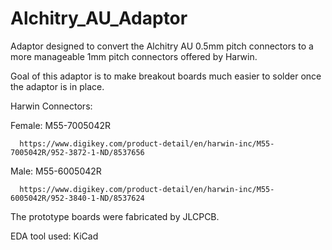 # Alchitry_AU_Adaptor
Adaptor designed to convert the Alchitry AU 0.5mm pitch connectors to a more manageable 1mm pitch connectors offered by Harwin.

Goal of this adaptor is to make breakout boards much easier to solder once the adaptor is in place.

Harwin Connectors:

Female: M55-7005042R

      https://www.digikey.com/product-detail/en/harwin-inc/M55-7005042R/952-3872-1-ND/8537656
      
Male: M55-6005042R

      https://www.digikey.com/product-detail/en/harwin-inc/M55-6005042R/952-3840-1-ND/8537624

The prototype boards were fabricated by JLCPCB.

EDA tool used: KiCad
